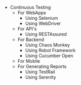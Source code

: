 * Continuous Testing
  	* For WebApps
  		* Using Selenium
  		* Using WebDriver
  	* For API's
  		* Using RESTAssured
  	* For Backend
  		* Using Chaos Monkey
  		* Using Robot Framework
  		* Using Cucumber Open
  	* For Mobile
  	* For Generating Reports
  		* Using TestRail
  		* Using Serenity